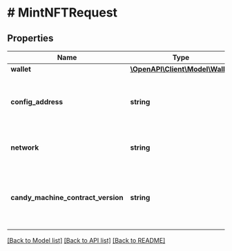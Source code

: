 # # MintNFTRequest

## Properties

Name | Type | Description | Notes
------------ | ------------- | ------------- | -------------
**wallet** | [**\OpenAPI\Client\Model\Wallet**](Wallet.md) |  |
**config_address** | **string** | The config address of the candy machine. You can retrieve this if you have the candy machine ID using &lt;a href&#x3D;\&quot;#operation/solanaGetCandyMachineDetails\&quot;&gt;this endpoint&lt;/a&gt; and retrieving the &#x60;config_address&#x60; from the response.  A candy machine ID is the same thing as a configuration address for v2 candy machines. |
**network** | **string** |  | [optional] [default to 'devnet']
**candy_machine_contract_version** | **string** | The candy machine contract of the candy machine from which you&#39;re minting. If you are minting from a &#x60;v1&#x60; candy machine ID, set this to &#x60;v1&#x60;. If you are minting from a &#x60;v2&#x60; candy machine ID, set this to &#x60;v2&#x60;. If you don&#39;t know which the version of your candy machine, check out &lt;a href&#x3D;\&quot;#operation/solanaGetAccountIsCandyMachine\&quot;&gt;this endpoint&lt;/a&gt;. | [optional] [default to 'v1']

[[Back to Model list]](../../README.md#models) [[Back to API list]](../../README.md#endpoints) [[Back to README]](../../README.md)
